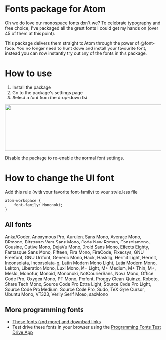 # Fonts package for Atom

Oh we do love our monospace fonts don't we? To celebrate typography and free choice, I've packaged all the great fonts I could get my hands on (over 45 of them at this point).

This package delivers them straight to Atom through the power of @font-face. You no longer need to hunt down and install your favourite font, instead you can now instantly try out any of the fonts in this package.

# How to use

1. Install the package
2. Go to the package's settings page
3. Select a font from the drop-down list

<img src="https://raw.githubusercontent.com/braver/fonts/master/howto.jpg" height="150" width="780">

Disable the package to re-enable the normal font settings.

# How to change the UI font

Add this rule (with your favorite font-family) to your style.less file

```
atom-workspace {
    font-family: Mononoki;
}
```

## All fonts
Anka/Coder, Anonymous Pro, Aurulent Sans Mono, Average Mono, BPmono, Bitstream Vera Sans Mono, Code New Roman, Consolamono, Cousine, Cutive Mono, DejaVu Mono, Droid Sans Mono, Effects Eighty, Fantasque Sans Mono, Fifteen, Fira Mono, FiraCode, Fixedsys, GNU Freefont, GNU Unifont, Generic Mono, Hack, Hasklig, Hermit Light, Hermit, Inconsolata, Inconsolata-g, Latin Modern Mono Light, Latin Modern Mono, Lekton, Liberation Mono, Luxi Mono, M+ Light, M+ Medium, M+ Thin, M+, Meslo, Monofur, Monoid, Mononoki, NotCourierSans, Nova Mono, Office Code Pro, Oxygen Mono, PT Mono, Profont, Proggy Clean, Quinze, Roboto, Share Tech Mono, Source Code Pro Extra Light, Source Code Pro Light, Source Code Pro Medium, Source Code Pro, Sudo, TeX Gyre Cursor, Ubuntu Mono, VT323, Verily Serif Mono, saxMono

## More programming fonts

* [These fonts (and more) and download links](http://programmingfonts.org/list)
* Test drive these fonts in your browser using the [Programming Fonts Test Drive App](http://app.programmingfonts.org)
